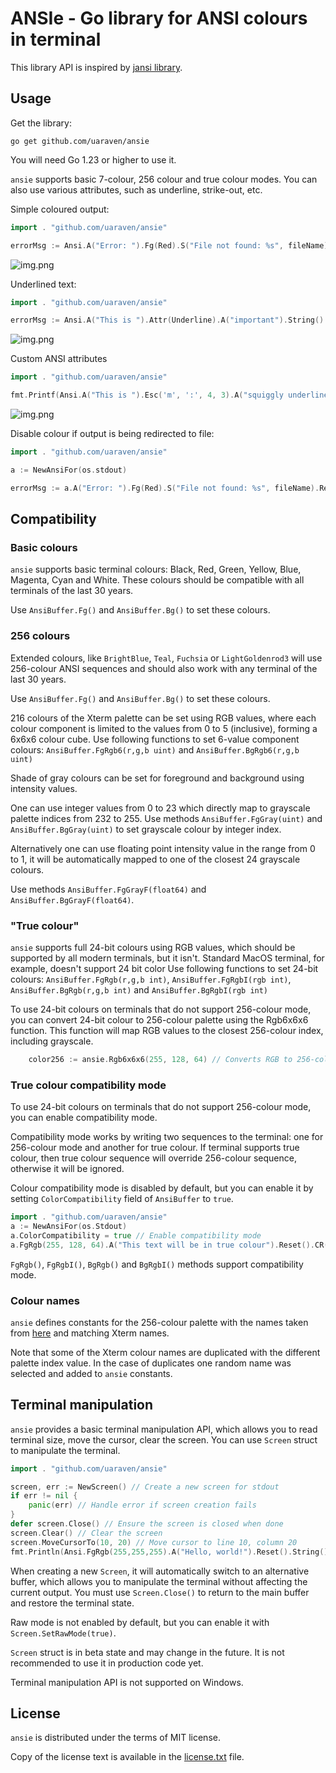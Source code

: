 # ANSIe - Go library for ANSI colours in terminal

This library API is inspired by [jansi library](https://github.com/fusesource/jansi).

## Usage

Get the library:

    go get github.com/uaraven/ansie

You will need Go 1.23 or higher to use it.

`ansie` supports basic 7-colour, 256 colour and true colour modes. You can also use various attributes, such as underline, strike-out, etc.

Simple coloured output:

```go
import . "github.com/uaraven/ansie"

errorMsg := Ansi.A("Error: ").Fg(Red).S("File not found: %s", fileName).Reset().A("Try a different name").String()
```

![img.png](images/img1.png)

Underlined text:
```go
import . "github.com/uaraven/ansie"

errorMsg := Ansi.A("This is ").Attr(Underline).A("important").String()
```
![img.png](images/img2.png)

Custom ANSI attributes
```go
import . "github.com/uaraven/ansie"

fmt.Printf(Ansi.A("This is ").Esc('m', ':', 4, 3).A("squiggly underlined").CR().String())
```
![img.png](images/img3.png)

Disable colour if output is being redirected to file:

```go
import . "github.com/uaraven/ansie"

a := NewAnsiFor(os.stdout)

errorMsg := a.A("Error: ").Fg(Red).S("File not found: %s", fileName).Reset().A("Try a different name").String()
```

## Compatibility

### Basic colours

`ansie` supports basic terminal colours: Black, Red, Green, Yellow, Blue, Magenta, Cyan and White.
These colours should be compatible with all terminals of the last 30 years.

Use `AnsiBuffer.Fg()` and `AnsiBuffer.Bg()` to set these colours.

### 256 colours

Extended colours, like `BrightBlue`, `Teal`, `Fuchsia` or `LightGoldenrod3` will use 256-colour ANSI sequences and should also 
work with any terminal of the last 30 years.

Use `AnsiBuffer.Fg()` and `AnsiBuffer.Bg()` to set these colours.

216 colours of the Xterm palette can be set using RGB values, where each colour component is limited to the values from
0 to 5 (inclusive), forming a 6x6x6 colour cube.
Use following functions to set 6-value component colours: `AnsiBuffer.FgRgb6(r,g,b uint)` and `AnsiBuffer.BgRgb6(r,g,b uint)`

Shade of gray colours can be set for foreground and background using intensity values.

One can use integer values from 0 to 23 which directly map to grayscale palette indices from 232 to 255.
Use methods `AnsiBuffer.FgGray(uint)` and `AnsiBuffer.BgGray(uint)` to set grayscale colour by integer index.

Alternatively one can use floating point intensity value in the range from 0 to 1, it will be automatically mapped
to one of the closest 24 grayscale colours.

Use methods  `AnsiBuffer.FgGrayF(float64)` and `AnsiBuffer.BgGrayF(float64)`.


### "True colour"

`ansie` supports full 24-bit colours using RGB values, which should be supported by all modern terminals, but it isn't. 
Standard MacOS terminal, for example, doesn't support 24 bit color 
Use following functions to set 24-bit colours: `AnsiBuffer.FgRgb(r,g,b int)`, `AnsiBuffer.FgRgbI(rgb int)`, `AnsiBuffer.BgRgb(r,g,b int)` and `AnsiBuffer.BgRgbI(rgb int)`

To use 24-bit colours on terminals that do not support 256-colour mode, you can convert 24-bit colour to 256-colour palette
using the Rgb6x6x6 function. This function will map RGB values to the closest 256-colour index, including grayscale.

```go
    color256 := ansie.Rgb6x6x6(255, 128, 64) // Converts RGB to 256-colour index
```

### True colour compatibility mode

To use 24-bit colours on terminals that do not support 256-colour mode, you can enable compatibility mode.

Compatibility mode works by writing two sequences to the terminal: one for 256-colour mode and another for true colour.
If terminal supports true colour, then true colour sequence will override 256-colour sequence, otherwise it will be ignored.

Colour compatibility mode is disabled by default, but you can enable it by setting `ColorCompatibility` field of `AnsiBuffer` to `true`.

```go
import . "github.com/uaraven/ansie"
a := NewAnsiFor(os.Stdout)
a.ColorCompatibility = true // Enable compatibility mode
a.FgRgb(255, 128, 64).A("This text will be in true colour").Reset().CR().Print()
```

`FgRgb()`, `FgRgbI()`, `BgRgb()` and `BgRgbI()` methods support compatibility mode.

### Colour names

`ansie` defines constants for the 256-colour palette with the names taken from [here](https://www.ditig.com/256-colors-cheat-sheet) and
matching Xterm names.

Note that some of the Xterm colour names are duplicated with the different palette index value. In the case of duplicates
one random name was selected and added to `ansie` constants.
                     

## Terminal manipulation

`ansie` provides a basic terminal manipulation API, which allows you to read terminal size, move the cursor, clear the screen.
You can use `Screen` struct to manipulate the terminal.

```go
import . "github.com/uaraven/ansie"

screen, err := NewScreen() // Create a new screen for stdout
if err != nil {
    panic(err) // Handle error if screen creation fails
}
defer screen.Close() // Ensure the screen is closed when done
screen.Clear() // Clear the screen
screen.MoveCursorTo(10, 20) // Move cursor to line 10, column 20
fmt.Println(Ansi.FgRgb(255,255,255).A("Hello, world!").Reset().String()) // Print text at the new cursor position
```
                                                
When creating a new `Screen`, it will automatically switch to an alternative buffer, which allows you to manipulate the terminal without affecting the current output.
You must use `Screen.Close()` to return to the main buffer and restore the terminal state.

Raw mode is not enabled by default, but you can enable it with `Screen.SetRawMode(true)`.

`Screen` struct is in beta state and may change in the future. It is not recommended to use it in production code yet.

Terminal manipulation API is not supported on Windows.

## License

`ansie` is distributed under the terms of MIT license.

Copy of the license text is available in the [license.txt](license.txt) file.
